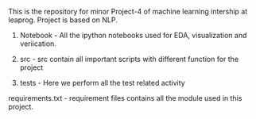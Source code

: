 This is the repository for minor Project-4 of machine learning intership at leaprog. Project is based on NLP.

1) Notebook - All the ipython notebooks used for EDA, visualization and veriication.

2)  src - src contain all important scripts with different function for the project 

3)  tests - Here we perform all the test related activity 

requirements.txt - requirement files contains all the  module used in this project.
